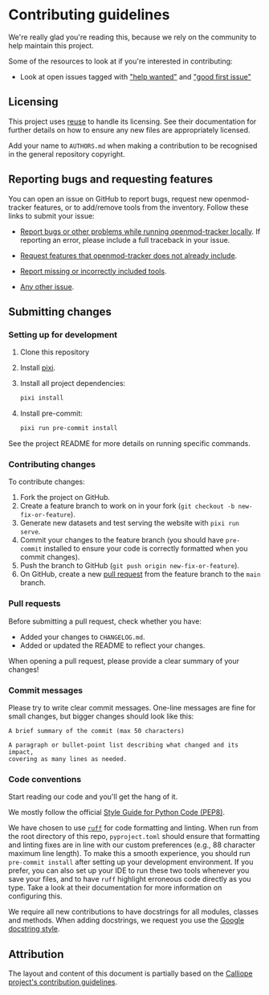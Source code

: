 <!--
SPDX-FileCopyrightText: openmod-tracker contributors

SPDX-License-Identifier: MIT
-->

# Contributing guidelines

We're really glad you're reading this, because we rely on the community to help maintain this project.

Some of the resources to look at if you're interested in contributing:

- Look at open issues tagged with ["help wanted"](https://github.com/open-energy-transition/openmod-tracker/issues?q=is%3Aissue+is%3Aopen+label%3A%22help+wanted%22) and ["good first issue"](https://github.com/open-energy-transition/openmod-tracker/issues?q=is%3Aissue+is%3Aopen+label%3A%22good+first+issue%22)

## Licensing

This project uses [reuse](https://reuse.software/) to handle its licensing.
See their documentation for further details on how to ensure any new files are appropriately licensed.

Add your name to `AUTHORS.md` when making a contribution to be recognised in the general repository copyright.

## Reporting bugs and requesting features

You can open an issue on GitHub to report bugs, request new openmod-tracker features, or to add/remove tools from the inventory.
Follow these links to submit your issue:

- [Report bugs or other problems while running openmod-tracker locally](https://github.com/open-energy-transition/openmod-tracker/issues/new?template=BUG-REPORT.yml).
  If reporting an error, please include a full traceback in your issue.

- [Request features that openmod-tracker does not already include](https://github.com/open-energy-transition/openmod-tracker/issues/new?template=FEATURE-REQUEST.yml).

- [Report missing or incorrectly included tools](https://github.com/open-energy-transition/openmod-tracker/issues/new?template=TOOLS.yml).

- [Any other issue](https://github.com/open-energy-transition/openmod-tracker/issues/new).

## Submitting changes

### Setting up for development

1. Clone this repository
1. Install [pixi](https://pixi.sh/latest/).
1. Install all project dependencies:
   ```sh
   pixi install
   ```

1. Install pre-commit:
   ```sh
   pixi run pre-commit install
   ```

See the project README for more details on running specific commands.

### Contributing changes

To contribute changes:

1. Fork the project on GitHub.
1. Create a feature branch to work on in your fork (`git checkout -b new-fix-or-feature`).
1. Generate new datasets and test serving the website with `pixi run serve`.
1. Commit your changes to the feature branch (you should have `pre-commit` installed to ensure your code is correctly formatted when you commit changes).
1. Push the branch to GitHub (`git push origin new-fix-or-feature`).
1. On GitHub, create a new [pull request](https://github.com/open-energy-transition/openmod-tracker/pull/new/main) from the feature branch to the `main` branch.

### Pull requests

Before submitting a pull request, check whether you have:

- Added your changes to `CHANGELOG.md`.
- Added or updated the README to reflect your changes.

When opening a pull request, please provide a clear summary of your changes!

### Commit messages

Please try to write clear commit messages. One-line messages are fine for small changes, but bigger changes should look like this:

```text
A brief summary of the commit (max 50 characters)

A paragraph or bullet-point list describing what changed and its impact,
covering as many lines as needed.
```

### Code conventions

Start reading our code and you'll get the hang of it.

We mostly follow the official [Style Guide for Python Code (PEP8)](https://www.python.org/dev/peps/pep-0008/).

We have chosen to use [`ruff`](https://beta.ruff.rs/docs/) for code formatting and linting.
When run from the root directory of this repo, `pyproject.toml` should ensure that formatting and linting fixes are in line with our custom preferences (e.g., 88 character maximum line length).
To make this a smooth experience, you should run `pre-commit install` after setting up your development environment.
If you prefer, you can also set up your IDE to run these two tools whenever you save your files, and to have `ruff` highlight erroneous code directly as you type.
Take a look at their documentation for more information on configuring this.

We require all new contributions to have docstrings for all modules, classes and methods.
When adding docstrings, we request you use the [Google docstring style](https://google.github.io/styleguide/pyguide.html#38-comments-and-docstrings).

## Attribution

The layout and content of this document is partially based on the [Calliope project's contribution guidelines](https://github.com/calliope-project/calliope/blob/main/CONTRIBUTING.md).
